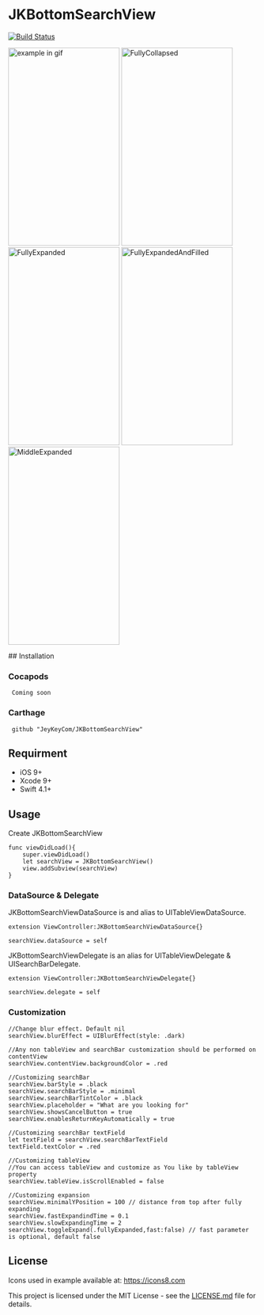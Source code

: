 # JKBottomSearchView
[![Build Status](https://travis-ci.org/JaroVoltix/JKBottomSearchView.svg?branch=master)](https://travis-ci.org/JaroVoltix/JKBottomSearchView)
<p>
<img src="https://github.com/JaroVoltix/JKBottomSearchView/blob/master/assets/example.gif" width="225" height="400" title="example in gif">
<img src="https://github.com/JaroVoltix/JKBottomSearchView/blob/master/assets/FullyCollapsed.png" width="225" height="400" title="FullyCollapsed">
<img src="https://github.com/JaroVoltix/JKBottomSearchView/blob/master/assets/FullyExpanded.png" width="225" height="400" title="FullyExpanded">
<img src="https://github.com/JaroVoltix/JKBottomSearchView/blob/master/assets/FullyExpandedAndFilled.png" width="225" height="400" title="FullyExpandedAndFilled">
<img src="https://github.com/JaroVoltix/JKBottomSearchView/blob/master/assets/MiddleExpanded.png" width="225" height="400" title="MiddleExpanded">
</p>
## Installation

### Cocapods
``` Coming soon```

### Carthage 
``` github "JeyKeyCom/JKBottomSearchView"```

## Requirment
 - iOS 9+
 - Xcode 9+
 - Swift 4.1+
 
## Usage
Create JKBottomSearchView 
```
func viewDidLoad(){
    super.viewDidLoad()
    let searchView = JKBottomSearchView()
    view.addSubview(searchView)
}
```
### DataSource & Delegate
JKBottomSearchViewDataSource is and alias to UITableViewDataSource. 

```
extension ViewController:JKBottomSearchViewDataSource{}
```
```
searchView.dataSource = self
```

JKBottomSearchViewDelegate is an alias for UITableViewDelegate & UISearchBarDelegate.

```
extension ViewController:JKBottomSearchViewDelegate{}
```
```
searchView.delegate = self
```

### Customization
```
//Change blur effect. Default nil
searchView.blurEffect = UIBlurEffect(style: .dark)

//Any non tableView and searchBar customization should be performed on contentView
searchView.contentView.backgroundColor = .red

//Customizing searchBar
searchView.barStyle = .black 
searchView.searchBarStyle = .minimal 
searchView.searchBarTintColor = .black
searchView.placeholder = "What are you looking for"
searchView.showsCancelButton = true
searchView.enablesReturnKeyAutomatically = true

//Customizing searchBar textField
let textField = searchView.searchBarTextField
textField.textColor = .red

//Customizing tableView
//You can access tableView and customize as You like by tableView property
searchView.tableView.isScrollEnabled = false

//Customizing expansion 
searchView.minimalYPosition = 100 // distance from top after fully expanding 
searchView.fastExpandindTime = 0.1
searchView.slowExpandingTime = 2
searchView.toggleExpand(.fullyExpanded,fast:false) // fast parameter is optional, default false
```

## License
Icons used in example available at: https://icons8.com

This project is licensed under the MIT License - see the [LICENSE.md](LICENSE.md) file for details.
